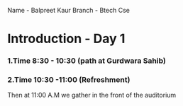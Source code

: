 Name - Balpreet Kaur
Branch - Btech Cse

# Introduction - Day 1

### 1.Time 8:30 - 10:30 (path at Gurdwara Sahib)
### 2.Time 10:30 -11:00 (Refreshment)

Then at 11:00 A.M we gather in the front of the auditorium 




   




